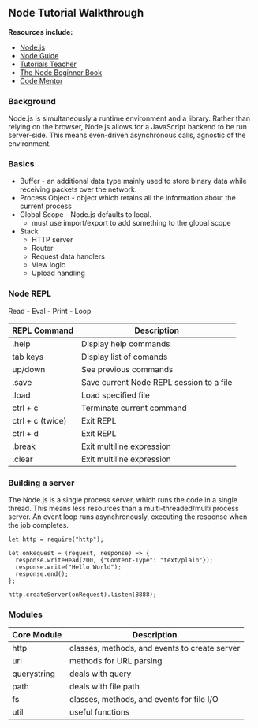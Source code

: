 ## Node Tutorial Walkthrough
**Resources include:**
  * [Node.js](https://nodejs.org/en/)
  * [Node Guide](http://nodeguide.com/)
  * [Tutorials Teacher](http://www.tutorialsteacher.com/nodejs/what-is-nodejs)
  * [The Node Beginner Book](http://www.nodebeginner.org/)
  * [Code Mentor](https://www.codementor.io/olatundegaruba/nodejs-restful-apis-in-10-minutes-q0sgsfhbd)

### Background
  Node.js is simultaneously a runtime environment and a library. Rather than relying on the browser, Node.js allows for a JavaScript backend to be run server-side. This means even-driven asynchronous calls, agnostic of the environment.

### Basics
  * Buffer - an additional data type mainly used to store binary data while receiving packets over the network.
  * Process Object - object which retains all the information  about the current process
  * Global Scope - Node.js defaults to local.
    * must use import/export to add something to the global scope
  * Stack
    * HTTP server
    * Router
    * Request data handlers
    * View logic
    * Upload handling


### Node REPL
  Read - Eval - Print - Loop

  | REPL Command     | Description                              |
  |------------------|------------------------------------------|
  | .help            | Display help commands                    |
  | tab keys         | Display list of comands                  |
  | up/down          | See previous commands                    |
  | .save <filename> | Save current Node REPL session to a file |
  | .load <filename> | Load specified file                      |
  | ctrl + c         | Terminate current command                |
  | ctrl + c (twice) | Exit REPL                                |
  | ctrl + d         | Exit REPL                                |
  | .break           | Exit multiline expression                |
  | .clear           | Exit multiline expression                |


### Building a server
  The Node.js is a single process server, which runs the code in a single thread. This means less resources than a multi-threaded/multi process server. An event loop runs asynchronously, executing the response when the job completes.

  ```
  let http = require("http");

  let onRequest = (request, response) => {
    response.writeHead(200, {"Content-Type": "text/plain"});
    response.write("Hello World");
    response.end();
  };

  http.createServer(onRequest).listen(8888);
  ```


### Modules
| Core Module | Description                                   |
|-------------|-----------------------------------------------|
| http        | classes, methods, and events to create server |
| url         | methods for URL parsing                       |
| querystring | deals with query                              |
| path        | deals with file path                          |
| fs          | classes, methods, and events for file I/O     |
| util        | useful functions                              |
